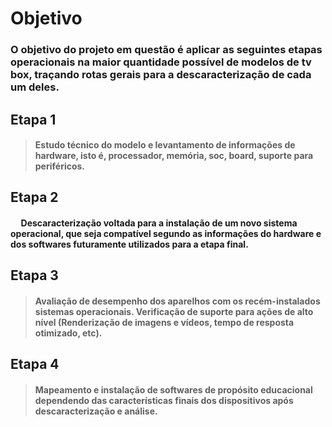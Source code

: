 # Objetivo

### O objetivo do projeto em questão é aplicar as seguintes etapas operacionais na maior quantidade possível de modelos de tv box, traçando rotas gerais para a descaracterização de cada um deles.

## Etapa 1
> #### Estudo técnico do modelo e levantamento de informações de hardware, isto é, processador, memória, soc, board, suporte para periféricos.

## Etapa 2
#### &nbsp;&nbsp;&nbsp;&nbsp; Descaracterização voltada para a instalação de um novo sistema operacional, que seja compatível segundo as informações do hardware e dos softwares futuramente utilizados para a etapa final.

## Etapa 3
> #### Avaliação de desempenho dos aparelhos com os recém-instalados sistemas operacionais. Verificação de suporte para ações de alto nível (Renderização de imagens e vídeos, tempo de resposta otimizado, etc).

## Etapa 4
> #### Mapeamento e instalação de softwares de propósito educacional dependendo das características finais dos dispositivos após descaracterização e análise.
